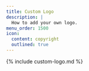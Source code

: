 ```yaml
---
title: Custom Logo
description: |
  How to add your own logo.
menu_order: 1500
icon:
  content: copyright
  outlined: true
---
```


{% include custom-logo.md %}
